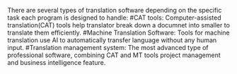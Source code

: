 There are several types of translation software depending on the specific task each program is designed to handle:
#CAT tools: Computer-assisted translation(CAT) tools help translator break down a documnet into smaller to translate them efficiently.
#Machine Translation Software: Tools for machine translation use AI to automatically transfer language without any human input.
#Translation management system: The most advanced type of professional software, combining CAT and MT tools project management and business intelligence feature.
